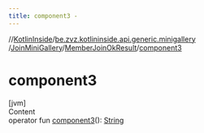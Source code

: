 ```yaml
---
title: component3 -
---
```

//[KotlinInside](../../../index.md)/[be.zvz.kotlininside.api.generic.minigallery](../../index.md)
/[JoinMiniGallery](../index.md)/[MemberJoinOkResult](index.md)/[component3](component3.md)

# component3

[jvm]  
Content  
operator
fun [component3](component3.md)(): [String](https://kotlinlang.org/api/latest/jvm/stdlib/kotlin/-string/index.html)  



